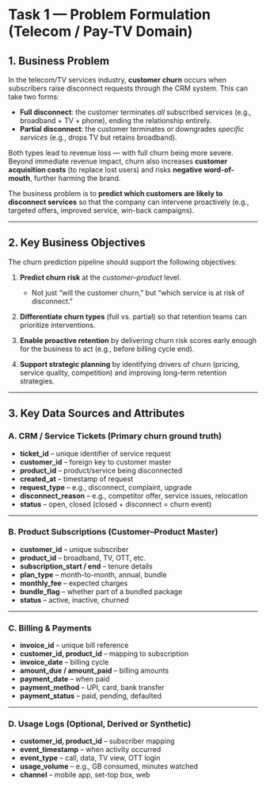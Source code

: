 # Task 1 — Problem Formulation (Telecom / Pay-TV Domain)

## 1. Business Problem
In the telecom/TV services industry, **customer churn** occurs when subscribers raise disconnect requests through the CRM system. This can take two forms:  

- **Full disconnect**: the customer terminates *all* subscribed services (e.g., broadband + TV + phone), ending the relationship entirely.  
- **Partial disconnect**: the customer terminates or downgrades *specific services* (e.g., drops TV but retains broadband).  

Both types lead to revenue loss — with full churn being more severe. Beyond immediate revenue impact, churn also increases **customer acquisition costs** (to replace lost users) and risks **negative word-of-mouth**, further harming the brand.  

The business problem is to **predict which customers are likely to disconnect services** so that the company can intervene proactively (e.g., targeted offers, improved service, win-back campaigns).  

---

## 2. Key Business Objectives
The churn prediction pipeline should support the following objectives:  

1. **Predict churn risk** at the *customer–product* level.  
   - Not just “will the customer churn,” but “which service is at risk of disconnect.”  

2. **Differentiate churn types** (full vs. partial) so that retention teams can prioritize interventions.  

3. **Enable proactive retention** by delivering churn risk scores early enough for the business to act (e.g., before billing cycle end).  

4. **Support strategic planning** by identifying drivers of churn (pricing, service quality, competition) and improving long-term retention strategies.  

---

## 3. Key Data Sources and Attributes  

### **A. CRM / Service Tickets** (Primary churn ground truth)  
- **ticket_id** – unique identifier of service request  
- **customer_id** – foreign key to customer master  
- **product_id** – product/service being disconnected  
- **created_at** – timestamp of request  
- **request_type** – e.g., disconnect, complaint, upgrade  
- **disconnect_reason** – e.g., competitor offer, service issues, relocation  
- **status** – open, closed (closed + disconnect = churn event)  

---

### **B. Product Subscriptions (Customer–Product Master)**  
- **customer_id** – unique subscriber  
- **product_id** – broadband, TV, OTT, etc.  
- **subscription_start / end** – tenure details  
- **plan_type** – month-to-month, annual, bundle  
- **monthly_fee** – expected charges  
- **bundle_flag** – whether part of a bundled package  
- **status** – active, inactive, churned  

---

### **C. Billing & Payments**  
- **invoice_id** – unique bill reference  
- **customer_id, product_id** – mapping to subscription  
- **invoice_date** – billing cycle  
- **amount_due / amount_paid** – billing amounts  
- **payment_date** – when paid  
- **payment_method** – UPI, card, bank transfer  
- **payment_status** – paid, pending, defaulted  

---

### **D. Usage Logs (Optional, Derived or Synthetic)**  
- **customer_id, product_id** – subscriber mapping  
- **event_timestamp** – when activity occurred  
- **event_type** – call, data, TV view, OTT login  
- **usage_volume** – e.g., GB consumed, minutes watched  
- **channel** – mobile app, set-top box, web  
